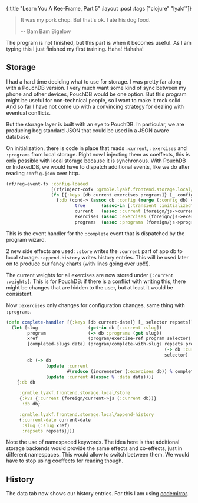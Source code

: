 {:title "Learn You A Kee-Frame, Part 5"
 :layout :post
 :tags  ["clojure" "lyakf"]}

> It was my pork chop. But that's ok. I ate his dog food.
>
> -- Bam Bam Bigelow 

The program is not finished, but this part is when it becomes useful.
As I am typing this I just finished my first training.  Haha!  Hahaha!

## Storage

I had a hard time deciding what to use for storage.  I was pretty far
along with a PouchDB version.  I very much want some kind of sync
between my phone and other devices, PouchDB would be one option.
But this program might be useful for non-technical people,
so I want to make it rock solid.  And so far I have not come
up with a convincing strategy for dealing with eventual conflicts.

But the storage layer is built with an eye to PouchDB.
In particular, we are producing bog standard JSON that
could be used in a JSON aware database.

On initialization, there is code in place that reads
`:current`, `:exercises` and `:programs` from local storage.
Right now I injecting them as coeffects, this is only
possible with local storage because it is synchronous.
With PouchDB or IndexedDB, we would have to dispatch
additional events, like we do after reading `config.json`
over http.

```clojure
(rf/reg-event-fx :config-loaded
                 [(rf/inject-cofx :grmble.lyakf.frontend.storage.local/load [:current :exercises :programs])]
                 (fn [{:keys [db current exercises programs]} [_ config]]
                   {:db (cond-> (assoc db :config (merge (:config db) config))
                          true      (assoc-in [:transient :initialized?] true)
                          current   (assoc :current (foreign/js->current current))
                          exercises (assoc :exercises (foreign/js->exercises exercises))
                          programs  (assoc :programs (foreign/js->programs programs)))}))
```

This is the event handler for the `:complete` event that is
dispatched by the program wizard.

2 new side effects are used: `:store` writes the `:current` part
of app db to local storage. `:append-history` writes history entries.
This will be used later on to produce our fancy charts (with lines
going ever up!!!).

The current weights for all exercises are now stored under `[:current :weights]`.
This is for PouchDB: if there is a conflict with writing this, there might
be changes that are hidden to the user, but at least it would be consistent.

Now `:exercises` only changes for configuration changes, same thing with
`:programs`.

```clojure
(defn complete-handler [{:keys [db current-date]} [_ selector repsets]]
  (let [slug                   (get-in db [:current :slug])
        program                (-> db :programs (get slug))
        xref                   (program/exercise-ref program selector)
        [completed-slugs data] (program/complete-with-slugs repsets program
                                                            (-> db :current :data)
                                                            selector)
        db (-> db
               (update :current
                       #(reduce (incrementer (:exercises db)) % completed-slugs))
               (update :current #(assoc % :data data)))]
    {:db db

     :grmble.lyakf.frontend.storage.local/store
     {:kvs {:current (foreign/current->js (:current db))}
      :db db}

     :grmble.lyakf.frontend.storage.local/append-history
     {:current-date current-date
      :slug (:slug xref)
      :repsets repsets}}))
```

Note the use of namespaced keywords.  The idea here is that additional
storage backends would provide the same effects and co-effects,
just in different namespaces.  This would allow to switch between
them.  We would have to stop using coeffects for reading though.

## History

The data tab now shows our history entries.  For this I am using
[codemirror][codemirror].



[codemirror]: https://codemirror.net/
